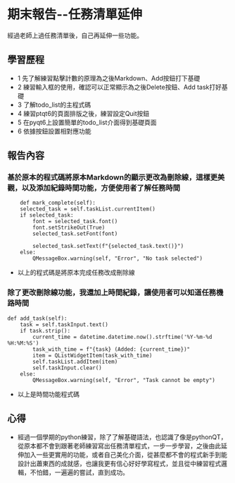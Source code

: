 # 期末報告--任務清單延伸
經過老師上過任務清單後，自己再延伸一些功能。
## 學習歷程
- 1 先了解練習點擊計數的原理為之後Markdown、Add按鈕打下基礎
- 2 練習輸入框的使用，確認可以正常顯示為之後Delete按鈕、Add task打好基礎
- 3 了解todo_list的主程式碼
- 4 練習ptqt6的頁面排版之後，練習設定Quit按鈕
- 5 在pyqt6上設置簡單的todo_list介面得到基礎頁面
- 6 依據按鈕設置相對應功能
## 報告內容
### 基於原本的程式碼將原本Markdown的顯示更改為刪除線，這樣更美觀，以及添加紀錄時間功能，方便使用者了解任務時間
        def mark_complete(self):
        selected_task = self.taskList.currentItem()
        if selected_task:
            font = selected_task.font()
            font.setStrikeOut(True)
            selected_task.setFont(font)

            selected_task.setText(f"{selected_task.text()}")
        else:
            QMessageBox.warning(self, "Error", "No task selected")
- 以上的程式碼是將原本完成任務改成刪除線
### 除了更改刪除線功能，我還加上時間紀錄，讓使用者可以知道任務機路時間
    def add_task(self):
        task = self.taskInput.text()
        if task.strip():
            current_time = datetime.datetime.now().strftime('%Y-%m-%d %H:%M:%S')
            task_with_time = f"{task} (Added: {current_time})"
            item = QListWidgetItem(task_with_time) 
            self.taskList.addItem(item)
            self.taskInput.clear()
        else:
            QMessageBox.warning(self, "Error", "Task cannot be empty")
- 以上是時間功能程式碼
## 心得
- 經過一個學期的python練習，除了了解基礎語法，也認識了像是pythonQT，從原本都不會到跟著老師練習寫出任務清單程式，一步一步學習，之後由此延伸加入一些更實用的功能，或者自己美化介面，從甚麼都不會的程式新手到能設計出蕭東西的成就感，也讓我更有信心好好學寫程式，並且從中練習程式邏輯，不怕錯，一遍遍的嘗試，直到成功。
